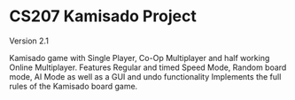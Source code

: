 CS207 Kamisado Project
====
Version 2.1

Kamisado game with Single Player, Co-Op Multiplayer and half working Online Multiplayer.
Features Regular and timed Speed Mode, Random board mode, AI Mode as well as a GUI and undo functionality
Implements the full rules of the Kamisado board game.
